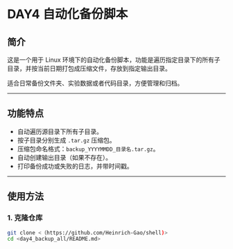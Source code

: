 # DAY4 自动化备份脚本

## 简介
这是一个用于 Linux 环境下的自动化备份脚本，功能是遍历指定目录下的所有子目录，并按当前日期打包成压缩文件，存放到指定输出目录。  

适合日常备份文件夹、实验数据或者代码目录，方便管理和归档。

---

## 功能特点
- 自动遍历源目录下所有子目录。
- 按子目录分别生成 `.tar.gz` 压缩包。
- 压缩包命名格式：`backup_YYYYMMDD_目录名.tar.gz`。
- 自动创建输出目录（如果不存在）。
- 打印备份成功或失败的日志，并带时间戳。

---

## 使用方法

### 1. 克隆仓库
```bash
git clone <（https://github.com/Heinrich-Gao/shell)>
cd <day4_backup_all/README.md>

